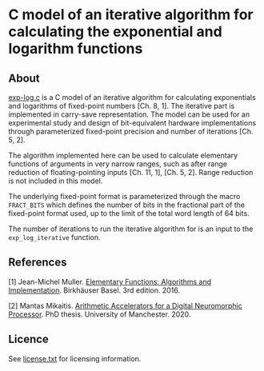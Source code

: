 # C model of an iterative algorithm for calculating the exponential and logarithm functions

## About

[exp-log.c](exp-log.c) is a C model of an iterative algorithm for calculating exponentials and logarithms of fixed-point numbers [Ch. 8, 1]. The iterative part is implemented in carry-save representation. The model can be used for an experimental study and design of bit-equivalent hardware implementations through parameterized fixed-point precision and number of iterations [Ch. 5, 2].

The algorithm implemented here can be used to calculate elementary functions of arguments in very narrow ranges, such as after range reduction of floating-pointing inputs [Ch. 11, 1], [Ch. 5, 2]. Range reduction is not included in this model.

The underlying fixed-point format is parameterized through the macro `FRACT_BITS` which defines the number of bits in the fractional part of the fixed-point format used, up to the limit of the total word length of 64 bits.

The number of iterations to run the iterative algorithm for is an input to the `exp_log_iterative` function.

## References

[1] Jean-Michel Muller. [Elementary Functions: Algorithms and Implementation](https://www.springer.com/gp/book/9781489979810#aboutBook). Birkhäuser Basel. 3rd edition. 2016.

[2] Mantas Mikaitis. [Arithmetic Accelerators for a Digital Neuromorphic Processor](https://www.research.manchester.ac.uk/portal/files/173360010/FULL_TEXT.PDF). PhD thesis. University of Manchester. 2020.

## Licence

See [license.txt](license.txt) for licensing information.
